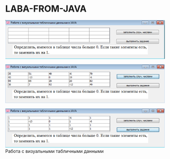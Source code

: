 # LABA-FROM-JAVA

![Screenshot](1.PNG)

![Screenshot](2.PNG)

![Screenshot](3.PNG)
Работа с визуальными табличными данными
